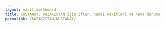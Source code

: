 ```yaml
---
layout: vakit_dashboard
title: KUSTANAY, KAZAKISTAN için iftar, namaz vakitleri ve hava durumu - ilçe/eyalet seç
permalink: /KAZAKISTAN/KUSTANAY/
---
```


<script type="text/javascript">
  var GLOBAL_COUNTRY = 'KAZAKISTAN';
  var GLOBAL_CITY = 'KUSTANAY';
  var GLOBAL_STATE = '';
  var lat = 72;
  var lon = 21;
</script>
